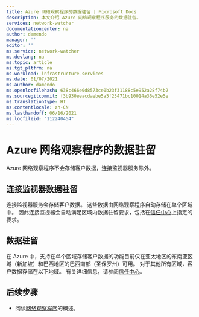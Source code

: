 ```yaml
---
title: Azure 网络观察程序的数据驻留 | Microsoft Docs
description: 本文介绍 Azure 网络观察程序服务的数据驻留。
services: network-watcher
documentationcenter: na
author: damendo
manager: ''
editor: ''
ms.service: network-watcher
ms.devlang: na
ms.topic: article
ms.tgt_pltfrm: na
ms.workload: infrastructure-services
ms.date: 01/07/2021
ms.author: damendo
ms.openlocfilehash: 638c466e0d8573ce0b23f31188c5e952a28f74b2
ms.sourcegitcommit: f3b930eeacdaebe5a5f25471bc10014a36e52e5e
ms.translationtype: HT
ms.contentlocale: zh-CN
ms.lasthandoff: 06/16/2021
ms.locfileid: "112240454"
---
```

# <a name="data-residency-for-azure-network-watcher"></a>Azure 网络观察程序的数据驻留
Azure 网络观察程序不会存储客户数据，连接监视器服务除外。


## <a name="connection-monitor-data-residency"></a>连接监视器数据驻留
连接监视器服务会存储客户数据。 这些数据由网络观察程序自动存储在单个区域中。 因此连接监视器会自动满足区域内数据驻留要求，包括在[信任中心](https://azuredatacentermap.azurewebsites.net/)上指定的要求。

## <a name="data-residency"></a>数据驻留
在 Azure 中，支持在单个区域存储客户数据的功能目前仅在亚太地区的东南亚区域（新加坡）和巴西地区的巴西南部（圣保罗州）可用。 对于其他所有区域，客户数据存储在以下地域。 有关详细信息，请参阅[信任中心](https://azuredatacentermap.azurewebsites.net/)。

## <a name="next-steps"></a>后续步骤

* 阅读[网络观察程序](./network-watcher-monitoring-overview.md)的概述。
